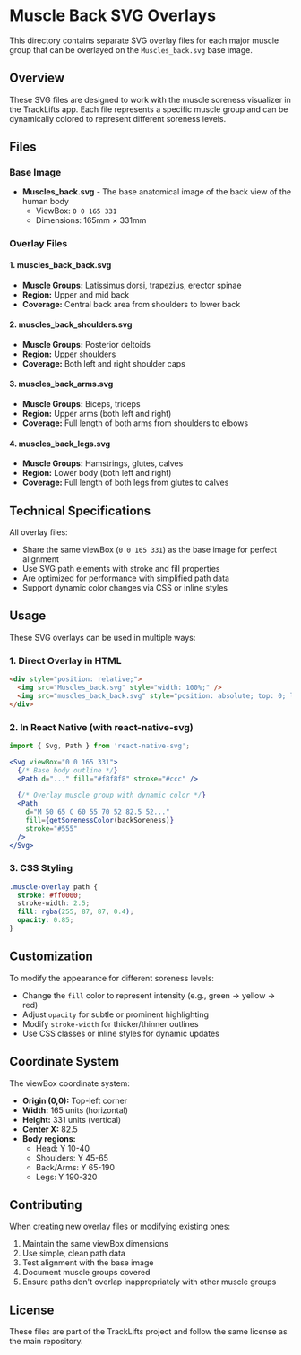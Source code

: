 # Muscle Back SVG Overlays

This directory contains separate SVG overlay files for each major muscle group that can be overlayed on the `Muscles_back.svg` base image.

## Overview

These SVG files are designed to work with the muscle soreness visualizer in the TrackLifts app. Each file represents a specific muscle group and can be dynamically colored to represent different soreness levels.

## Files

### Base Image
- **Muscles_back.svg** - The base anatomical image of the back view of the human body
  - ViewBox: `0 0 165 331`
  - Dimensions: 165mm × 331mm

### Overlay Files

#### 1. muscles_back_back.svg
- **Muscle Groups:** Latissimus dorsi, trapezius, erector spinae
- **Region:** Upper and mid back
- **Coverage:** Central back area from shoulders to lower back

#### 2. muscles_back_shoulders.svg
- **Muscle Groups:** Posterior deltoids
- **Region:** Upper shoulders
- **Coverage:** Both left and right shoulder caps

#### 3. muscles_back_arms.svg
- **Muscle Groups:** Biceps, triceps
- **Region:** Upper arms (both left and right)
- **Coverage:** Full length of both arms from shoulders to elbows

#### 4. muscles_back_legs.svg
- **Muscle Groups:** Hamstrings, glutes, calves
- **Region:** Lower body (both left and right)
- **Coverage:** Full length of both legs from glutes to calves

## Technical Specifications

All overlay files:
- Share the same viewBox (`0 0 165 331`) as the base image for perfect alignment
- Use SVG path elements with stroke and fill properties
- Are optimized for performance with simplified path data
- Support dynamic color changes via CSS or inline styles

## Usage

These SVG overlays can be used in multiple ways:

### 1. Direct Overlay in HTML
```html
<div style="position: relative;">
  <img src="Muscles_back.svg" style="width: 100%;" />
  <img src="muscles_back_back.svg" style="position: absolute; top: 0; left: 0; width: 100%;" />
</div>
```

### 2. In React Native (with react-native-svg)
```jsx
import { Svg, Path } from 'react-native-svg';

<Svg viewBox="0 0 165 331">
  {/* Base body outline */}
  <Path d="..." fill="#f8f8f8" stroke="#ccc" />
  
  {/* Overlay muscle group with dynamic color */}
  <Path 
    d="M 50 65 C 60 55 70 52 82.5 52..." 
    fill={getSorenessColor(backSoreness)}
    stroke="#555"
  />
</Svg>
```

### 3. CSS Styling
```css
.muscle-overlay path {
  stroke: #ff0000;
  stroke-width: 2.5;
  fill: rgba(255, 87, 87, 0.4);
  opacity: 0.85;
}
```

## Customization

To modify the appearance for different soreness levels:
- Change the `fill` color to represent intensity (e.g., green → yellow → red)
- Adjust `opacity` for subtle or prominent highlighting
- Modify `stroke-width` for thicker/thinner outlines
- Use CSS classes or inline styles for dynamic updates

## Coordinate System

The viewBox coordinate system:
- **Origin (0,0):** Top-left corner
- **Width:** 165 units (horizontal)
- **Height:** 331 units (vertical)
- **Center X:** 82.5
- **Body regions:**
  - Head: Y 10-40
  - Shoulders: Y 45-65
  - Back/Arms: Y 65-190
  - Legs: Y 190-320

## Contributing

When creating new overlay files or modifying existing ones:
1. Maintain the same viewBox dimensions
2. Use simple, clean path data
3. Test alignment with the base image
4. Document muscle groups covered
5. Ensure paths don't overlap inappropriately with other muscle groups

## License

These files are part of the TrackLifts project and follow the same license as the main repository.

